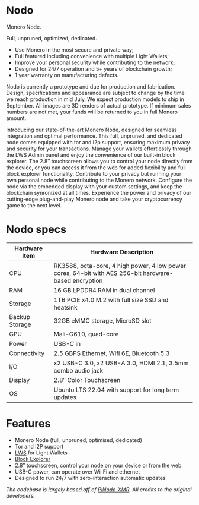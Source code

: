 # Nodo

Monero Node.

Full, unpruned, optimized, dedicated.

- Use Monero in the most secure and private way;
- Full featured including convenience with multiple Light Wallets;
- Improve your personal security while contributing to the network;
- Designed for 24/7 operation and 5+ years of blockchain growth;
- 1 year warranty on manufacturing defects.

Nodo is currently a prototype and due for production and fabrication. Design,
specifications and appearance are subject to change by the time we reach
production in mid July. We expect production models to ship in September. All
images are 3D renders of actual prototype. If minimum sales numbers are not met,
your funds will be returned to you in full Monero amount.

Introducing our state-of-the-art Monero Node, designed for seamless integration
and optimal performance. This full, unpruned, and dedicated node comes equipped
with tor and i2p support, ensuring maximum privacy and security for your
transactions. Manage your wallets effortlessly through the LWS Admin panel and
enjoy the convenience of our built-in block explorer. The 2.8″ touchscreen
allows you to control your node directly from the device, or you can access
it from the web for added flexibility and full block explorer functionality.
Contribute to your privacy but running your own personal node while contributing
to the Monero network. Configure the node via the embedded display with your
custom settings, and keep the blockchain synronized at all times. Experience the
power and privacy of our cutting-edge plug-and-play Monero node and take your
cryptocurrency game to the next level.

# Nodo specs

| Hardware Item  | Hardware Description                                                                                  |
|----------------|-------------------------------------------------------------------------------------------------------|
| CPU            | RK3588, octa-core, 4 high power, 4 low power cores, 64-bit with AES 256-bit hardware-based encryption |
| RAM            | 16 GB LPDDR4 RAM in dual channel                                                                      |
| Storage        | 1TB PCIE x4.0 M.2 with full size SSD and heatsink                                                     |
| Backup Storage | 32GB eMMC storage, MicroSD slot                                                                       |
| GPU            | Mali-G610, quad-core                                                                                  |
| Power          | USB-C in                                                                                              |
| Connectivity   | 2.5 GBPS Ethernet, Wifi 6E, Bluetooth 5.3                                                             |
| I/O            | x2 USB-C 3.0, x2 USB-A 3.0, HDMI 2.1, 3.5mm combo audio jack                                          |
| Display        | 2.8″ Color Touchscreen                                                                                |
| OS             | Ubuntu LTS 22.04 with support for long term updates                                                   |


# Features

- Monero Node (full, unpruned, optimised, dedicated)
- Tor and I2P support
- [LWS](https://github.com/vtnerd/monero-lws) for Light Wallets
- [Block Explorer](https://github.com/moneroexamples/onion-monero-blockchain-explorer/)
- 2.8″ touchscreen, control your node on your device or from the web
- USB-C power, can operate over Wi-Fi and ethernet
- Designed to run 24/7 with zero-interaction automatic updates


*The codebase is largely based off of [PiNode-XMR](https://github.com/monero-ecosystem/PiNode-XMR). All credits to the original developers.*
